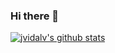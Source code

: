 ### Hi there 👋

[![jvidalv's github stats](https://github-readme-stats.vercel.app/api?username=jvidalv "![jvidalv's github stats")](https://github.com/jvidalv/github-readme-stats)

